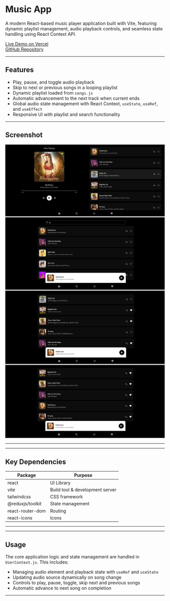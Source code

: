 # Music App

A modern React-based music player application built with Vite, featuring dynamic playlist management, audio playback controls, and seamless state handling using React Context API.

[Live Demo on Vercel](https://music-app-cyan.vercel.app/like)  
[GitHub Repository](https://github.com/TheGitaPrince/Music-App)

---

## Features

- Play, pause, and toggle audio playback  
- Skip to next or previous songs in a looping playlist  
- Dynamic playlist loaded from `songs.js`  
- Automatic advancement to the next track when current ends  
- Global audio state management with React Context, `useState`, `useRef`, and `useEffect`  
- Responsive UI with playlist and search functionality

---

## Screenshot

![Home Page](public/home.png)
![Search Page](public/search.png)
![Playlist Page](public/playlist.png)
![Like Page](public/like.png)

---

---

## Key Dependencies

| Package           | Purpose                          |
|-------------------|---------------------------------|
| react             | UI Library                      |
| vite              | Build tool & development server |
| tailwindcss       | CSS framework                    |
| @reduxjs/toolkit  | State management                 |
| react-router-dom  | Routing                         |
| react-icons       | Icons                          |

---

---

## Usage

The core application logic and state management are handled in `UserContext.js`. This includes:

- Managing audio element and playback state with `useRef` and `useState`
- Updating audio source dynamically on song change
- Controls to play, pause, toggle, skip next and previous songs
- Automatic advance to next song on completion

---